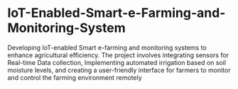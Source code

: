 # IoT-Enabled-Smart-e-Farming-and-Monitoring-System
  Developing IoT-enabled Smart e-farming and monitoring systems to enhance agricultural efficiency. The project involves integrating sensors for Real-time Data collection, Implementing automated irrigation based on soil moisture levels, and creating a user-friendly interface for farmers to monitor and control the farming environment remotely

